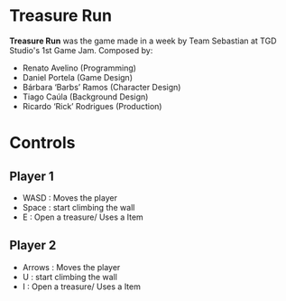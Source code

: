 ﻿# Treasure Run

**Treasure Run** was the game made in a week by Team Sebastian at TGD Studio's 1st Game Jam. Composed by:
- Renato Avelino (Programming)
- Daniel Portela (Game Design)
- Bárbara ‘Barbs’ Ramos (Character Design)
- Tiago Caúla (Background Design)
- Ricardo ‘Rick’ Rodrigues (Production)

# Controls
## Player 1
- WASD : Moves the player
- Space : start climbing the wall
- E : Open a treasure/ Uses a Item
## Player 2
- Arrows : Moves the player
- U : start climbing the wall
- I : Open a treasure/ Uses a Item
